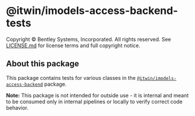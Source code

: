 # @itwin/imodels-access-backend-tests

Copyright © Bentley Systems, Incorporated. All rights reserved. See [LICENSE.md](./LICENSE.md) for license terms and full copyright notice.

## About this package

This package contains tests for various classes in the [`@itwin/imodels-access-backend`](../../itwin-platform-access/imodels-access-backend/README.md) package.

**Note:** This package is not intended for outside use - it is internal and meant to be consumed only in internal pipelines or locally to verify correct code behavior.
